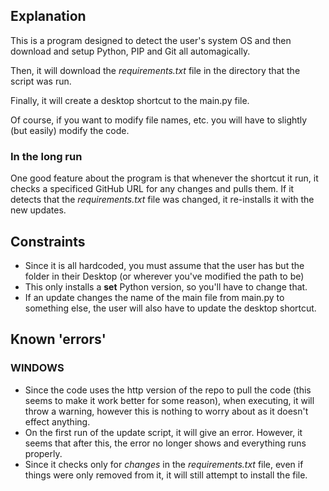## Explanation

This is a program designed to detect the user's system OS and then download and setup Python, PIP and Git all automagically.

Then, it will download the *requirements.txt* file in the directory that the script was run.

Finally, it will create a desktop shortcut to the main.py file.

Of course, if you want to modify file names, etc. you will have to slightly (but easily) modify the code.

### In the long run

One good feature about the program is that whenever the shortcut it run, it checks a specificed GitHub URL for any changes and pulls them. If it detects that the *requirements.txt* file was changed, it re-installs it with the new updates.


## Constraints

- Since it is all hardcoded, you must assume that the user has but the folder in their Desktop (or wherever you've modified the path to be)
- This only installs a **set** Python version, so you'll have to change that.
- If an update changes the name of the main file from main.py to something else, the user will also have to update the desktop shortcut.

## Known 'errors'

### WINDOWS

- Since the code uses the http version of the repo to pull the code (this seems to make it work better for some reason), when executing, it will throw a warning, however this is nothing to worry about as it doesn't effect anything.
- On the first run of the update script, it will give an error. However, it seems that after this, the error no longer shows and everything runs properly.
- Since it checks only for *changes* in the *requirements.txt* file, even if things were only removed from it, it will still attempt to install the file.
